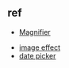


## ref
+ [Magnifier](https://mark-rolich.github.io/Magnifier.js/)
<!-- demo -->
+ [image effect](https://www.w3schools.com/howto/howto_js_slideshow.asp)
+ [date picker](https://codepen.io/gnauhca/pen/JrdpZZ)